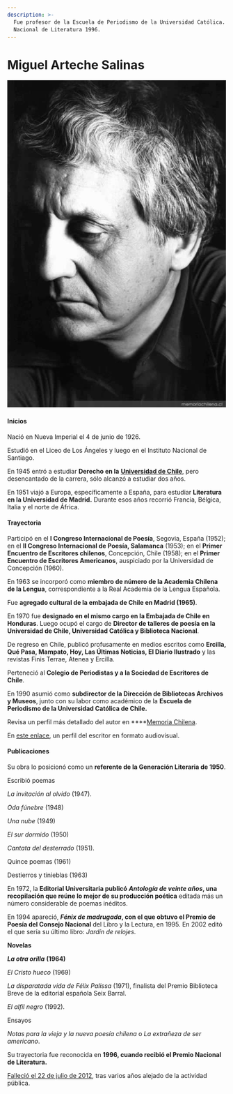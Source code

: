 ```yaml
---
description: >-
  Fue profesor de la Escuela de Periodismo de la Universidad Católica. Premio
  Nacional de Literatura 1996.
---
```


# Miguel Arteche Salinas

![Miguel Arteche Salinas. Foto: Memoria Chilena.](../../.gitbook/assets/miguelarteche.jpg)

#### Inicios

Nació en Nueva Imperial el 4 de junio de 1926.

Estudió en el Liceo de Los Ángeles y luego en el Instituto Nacional de Santiago.

En 1945 entró a estudiar **Derecho en la** [**Universidad de Chile**](http://www.uchile.cl/portal/presentacion/historia/grandes-figuras/premios-nacionales/literatura/6555/miguel-arteche-salinas), pero desencantado de la carrera, sólo alcanzó a estudiar dos años.

En 1951 viajó a Europa, específicamente a España, para estudiar **Literatura en la Universidad de Madrid.** Durante esos años recorrió Francia, Bélgica, Italia y el norte de África.

#### Trayectoria

Participó en el **I Congreso Internacional de Poesía**, Segovia, España \(1952\); en el **II Congreso Internacional de Poesía, Salamanca** \(1953\); en el **Primer Encuentro de Escritores chilenos**, Concepción, Chile \(1958\); en el **Primer Encuentro de Escritores Americanos**, auspiciado por la Universidad de Concepción \(1960\).

En 1963 se incorporó como **miembro de número de la Academia Chilena de la Lengua**, correspondiente a la Real Academia de la Lengua Española.

Fue **agregado cultural de la embajada de Chile en Madrid \(1965\)**. 

En 1970 fue **designado en el mismo cargo en la Embajada de Chile en Honduras**. Luego ocupó el cargo de **Director de talleres de poesía en la Universidad de Chile, Universidad Católica y Biblioteca Nacional**.

De regreso en Chile, publicó profusamente en medios escritos como **Ercilla, Qué Pasa, Mampato, Hoy, Las Últimas Noticias, El Diario Ilustrado** y las revistas Finis Terrae, Atenea y Ercilla.

Perteneció al **Colegio de Periodistas y a la Sociedad de Escritores de Chile**.

En 1990 asumió como **subdirector de la Dirección de Bibliotecas Archivos y Museos**, junto con su labor como académico de la **Escuela de Periodismo de la Universidad Católica de Chile.**

Revisa un perfil más detallado del autor en ****[Memoria Chilena](http://www.uchile.cl/portal/presentacion/historia/grandes-figuras/premios-nacionales/literatura/6555/miguel-arteche-salinas).

En [este enlace](https://www.youtube.com/watch?v=RCVzbu0hrR8), un perfil del escritor en formato audiovisual.

#### Publicaciones

Su obra lo posicionó como un **referente de la Generación Literaria de 1950**.

Escribió poemas

_La invitación al olvido_ \(1947\).

_Oda fúnebre_ \(1948\)

_Una nube_ \(1949\)

_El sur dormido_ \(1950\)

_Cantata del desterrado_ \(1951\).

Quince poemas \(1961\)

Destierros y tinieblas \(1963\)

En 1972, la **Editorial Universitaria publicó** _**Antología de veinte años**_**, una recopilación que reúne lo mejor de su producción poética** editada más un número considerable de poemas inéditos.

En 1994 apareció, _**Fénix de madrugada**_**, con el que obtuvo el Premio de Poesía del Consejo Nacional** del Libro y la Lectura, en 1995. En 2002 editó el que sería su último libro: _Jardín de relojes_.

**Novelas**

_**La otra orilla**_ **\(1964\)**

_El Cristo hueco_ \(1969\)

_La disparatada vida de Félix Palissa_ \(1971\), finalista del Premio Biblioteca Breve de la editorial española Seix Barral.

_El alfil negro_ \(1992\).

Ensayos

_Notas para la vieja y la nueva poesía chilena_ o _La extrañeza de ser americano_.

Su trayectoria fue reconocida en **1996, cuando recibió el Premio Nacional de Literatura.**

[Falleció el 22 de julio de 2012](https://www.theclinic.cl/2012/07/22/murio-miguel-arteche-premio-nacional-de-literatura-1996/), tras varios años alejado de la actividad pública.



